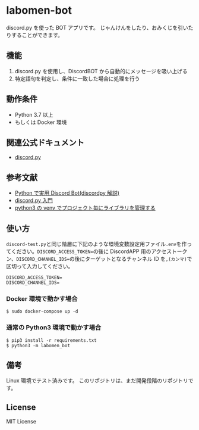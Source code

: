 # labomen-bot

discord.py を使った BOT アプリです。
じゃんけんをしたり、おみくじを引いたりすることができます。

## 機能

1. discord.py を使用し、DiscordBOT から自動的にメッセージを吸い上げる
2. 特定語句を判定し、条件に一致した場合に処理を行う

## 動作条件

- Python 3.7 以上
- もしくは Docker 環境

## 関連公式ドキュメント

- [discord.py](https://discordpy.readthedocs.io/ja/latest/index.html)

## 参考文献

- [Python で実用 Discord Bot(discordpy 解説)](https://qiita.com/1ntegrale9/items/9d570ef8175cf178468f)
- [discord.py 入門](https://qiita.com/sizumita/items/9d44ae7d1ce007391699)
- [python3 の venv でプロジェクト毎にライブラリを管理する](https://akogare-se.hatenablog.com/entry/2019/01/02/220330)

## 使い方

`discord-test.py`と同じ階層に下記のような環境変数設定用ファイル`.env`を作ってください。`DISCORD_ACCESS_TOKEN=`の後に DiscordAPP 用のアクセストークン、`DISCORD_CHANNEL_IDS=`の後にターゲットとなるチャンネル ID を`,(カンマ)`で区切って入力してください。

```env
DISCORD_ACCESS_TOKEN=
DISCORD_CHANNEL_IDS=
```

### Docker 環境で動かす場合

```shell
$ sudo docker-compose up -d
```

### 通常の Python3 環境で動かす場合

```shell
$ pip3 install -r requirements.txt
$ python3 -m labomen_bot
```

## 備考

Linux 環境でテスト済みです。
このリポジトリは、まだ開発段階のリポジトリです。

## License

MIT License
